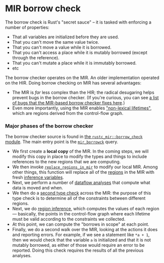 # MIR borrow check

The borrow check is Rust's "secret sauce" – it is tasked with
enforcing a number of properties:

- That all variables are initialized before they are used.
- That you can't move the same value twice.
- That you can't move a value while it is borrowed.
- That you can't access a place while it is mutably borrowed (except through
  the reference).
- That you can't mutate a place while it is immutably borrowed.
- etc

The borrow checker operates on the MIR. An older implementation operated on the
HIR. Doing borrow checking on MIR has several advantages:

- The MIR is *far* less complex than the HIR; the radical desugaring
  helps prevent bugs in the borrow checker. (If you're curious, you
  can see
  [a list of bugs that the MIR-based borrow checker fixes here][47366].)
- Even more importantly, using the MIR enables ["non-lexical lifetimes"][nll],
  which are regions derived from the control-flow graph.

[47366]: https://github.com/rust-lang/rust/issues/47366
[nll]: https://rust-lang.github.io/rfcs/2094-nll.html

### Major phases of the borrow checker

The borrow checker source is found in
[the `rustc_mir::borrow_check` module][b_c]. The main entry point is
the [`mir_borrowck`] query.

[b_c]: https://doc.rust-lang.org/nightly/nightly-rustc/rustc_mir/borrow_check/index.html
[`mir_borrowck`]: https://doc.rust-lang.org/nightly/nightly-rustc/rustc_mir/borrow_check/fn.mir_borrowck.html

- We first create a **local copy** of the MIR. In the coming steps,
  we will modify this copy in place to modify the types and things to
  include references to the new regions that we are computing.
- We then invoke [`replace_regions_in_mir`] to modify our local MIR.
  Among other things, this function will replace all of the [regions](./appendix/glossary.md#region)
  in the MIR with fresh [inference variables](./appendix/glossary.md#inf-var).
- Next, we perform a number of
  [dataflow analyses](./appendix/background.md#dataflow) that
  compute what data is moved and when.
- We then do a [second type check](borrow_check/type_check.md) across the MIR:
  the purpose of this type check is to determine all of the constraints between
  different regions.
- Next, we do [region inference](borrow_check/region_inference.md), which computes
  the values of each region — basically, the points in the control-flow graph where
  each lifetime must be valid according to the constraints we collected.
- At this point, we can compute the "borrows in scope" at each point.
- Finally, we do a second walk over the MIR, looking at the actions it
  does and reporting errors. For example, if we see a statement like
  `*a + 1`, then we would check that the variable `a` is initialized
  and that it is not mutably borrowed, as either of those would
  require an error to be reported. Doing this check requires the results of all
  the previous analyses.

[`replace_regions_in_mir`]: https://doc.rust-lang.org/nightly/nightly-rustc/rustc_mir/borrow_check/nll/fn.replace_regions_in_mir.html
